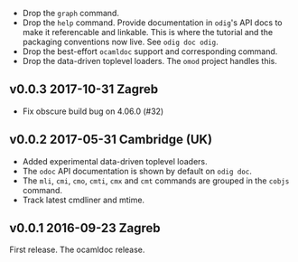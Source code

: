 
- Drop the `graph` command.
- Drop the `help` command. Provide documentation in `odig`'s API docs
  to make it referencable and linkable. This is where the tutorial and
  the packaging conventions now live. See `odig doc odig`.
- Drop the best-effort `ocamldoc` support and corresponding command.
- Drop the data-driven toplevel loaders. The `omod` project handles
  this.

v0.0.3 2017-10-31 Zagreb
------------------------

- Fix obscure build bug on 4.06.0 (#32)

v0.0.2 2017-05-31 Cambridge (UK)
--------------------------------

- Added experimental data-driven toplevel loaders.
- The `odoc` API documentation is shown by default on `odig doc`.
- The `mli`, `cmi`, `cmo`, `cmti`, `cmx` and `cmt` commands are grouped in
  the `cobjs` command.
- Track latest cmdliner and mtime.

v0.0.1 2016-09-23 Zagreb
------------------------

First release. The ocamldoc release.

